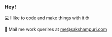 ### Hey!

💻 I like to code and make things with it 🤓

📩 Mail me work querires at me@sakshampuri.com
